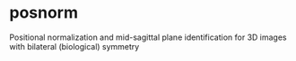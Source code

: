 # posnorm
Positional normalization and mid-sagittal plane identification for 3D images with bilateral (biological) symmetry
